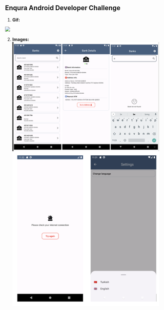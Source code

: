 ## Enqura Android Developer Challenge

1. **Gif:**

<p align="start">
 <img src="assets/tanitim_gif.gif" width="40%"/>
</p>

2. **Images:**
![alt text](https://github.com/enesb08/Mybank/blob/main/assets/tanitim_1.png?raw=true)
![alt text](https://github.com/enesb08/Mybank/blob/main/assets/tanitim_2.png?raw=true)

